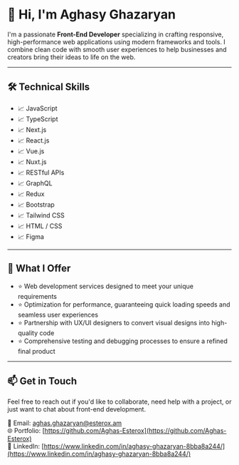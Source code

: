 # 👋 Hi, I'm Aghasy Ghazaryan

I'm a passionate **Front-End Developer** specializing in crafting responsive, high-performance web applications using modern frameworks and tools. I combine clean code with smooth user experiences to help businesses and creators bring their ideas to life on the web.

---

## 🛠 Technical Skills

- 📈 JavaScript  
- 📈 TypeScript  
- 📈 Next.js  
- 📈 React.js  
- 📈 Vue.js  
- 📈 Nuxt.js  
- 📈 RESTful APIs  
- 📈 GraphQL  
- 📈 Redux  
- 📈 Bootstrap  
- 📈 Tailwind CSS  
- 📈 HTML / CSS  
- 📈 Figma  

---

## 💼 What I Offer

- ⭐️ Web development services designed to meet your unique requirements  
- ⭐️ Optimization for performance, guaranteeing quick loading speeds and seamless user experiences  
- ⭐️ Partnership with UX/UI designers to convert visual designs into high-quality code  
- ⭐️ Comprehensive testing and debugging processes to ensure a refined final product  

---

## 📫 Get in Touch

Feel free to reach out if you'd like to collaborate, need help with a project, or just want to chat about front-end development.

📧 Email: [aghas.ghazaryan@esterox.am](mailto:aghas.ghazaryan@esterox.am)  
🌐 Portfolio: [https://github.com/Aghas-Esterox](https://github.com/Aghas-Esterox)  
💼 LinkedIn: [https://www.linkedin.com/in/aghasy-ghazaryan-8bba8a244/](https://www.linkedin.com/in/aghasy-ghazaryan-8bba8a244/)
